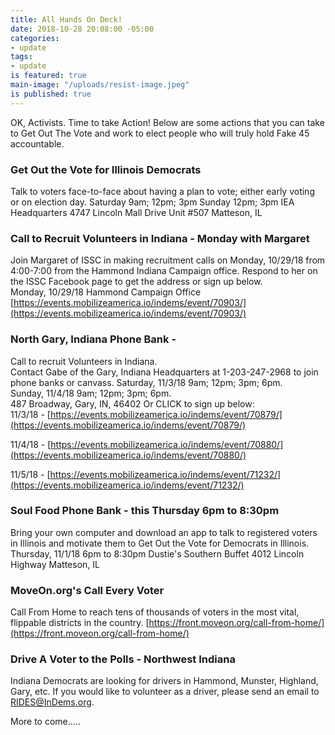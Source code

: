 ```yaml
---
title: All Hands On Deck!
date: 2018-10-28 20:08:00 -05:00
categories:
- update
tags:
- update
is featured: true
main-image: "/uploads/resist-image.jpeg"
is published: true
---
```


OK, Activists. Time to take Action!  Below are some actions that you can take to Get Out The Vote and work to elect people who will truly hold Fake 45 accountable. 

### Get Out the Vote for Illinois Democrats
Talk to voters face-to-face about having a plan to vote; either early voting or on election day. 
Saturday 9am; 12pm; 3pm
Sunday 12pm; 3pm
IEA Headquarters
4747 Lincoln Mall Drive
Unit #507
Matteson, IL  

### Call to Recruit Volunteers in Indiana - Monday with Margaret 
Join Margaret of ISSC in making recruitment calls on Monday, 10/29/18 from 4:00-7:00 from the Hammond Indiana Campaign office. Respond to her on the ISSC Facebook page to get the address or sign up below.  
Monday, 10/29/18 
Hammond Campaign Office  
[https://events.mobilizeamerica.io/indems/event/70903/](https://events.mobilizeamerica.io/indems/event/70903/) 

### North Gary, Indiana Phone Bank - 
Call to recruit Volunteers in Indiana.   
Contact Gabe of the Gary, Indiana Headquarters at 1-203-247-2968 to join phone banks or canvass. Saturday, 11/3/18 9am; 12pm; 3pm; 6pm.  
Sunday, 11/4/18 9am; 12pm; 3pm; 6pm.   
487 Broadway, Gary, IN, 46402
Or CLICK to sign up below:   
11/3/18 - 
[https://events.mobilizeamerica.io/indems/event/70879/](https://events.mobilizeamerica.io/indems/event/70879/)  

11/4/18 - 
[https://events.mobilizeamerica.io/indems/event/70880/](https://events.mobilizeamerica.io/indems/event/70880/)  

11/5/18 - 
[https://events.mobilizeamerica.io/indems/event/71232/](https://events.mobilizeamerica.io/indems/event/71232/)  

### Soul Food Phone Bank - this Thursday 6pm to 8:30pm
Bring your own computer and download an app to talk to registered voters in Illinois and motivate them to Get Out the Vote for Democrats in Illinois. 
Thursday, 11/1/18
6pm to 8:30pm
Dustie's Southern Buffet
4012 Lincoln Highway
Matteson, IL 

### MoveOn.org's Call Every Voter 
Call From Home to reach tens of thousands of voters in the most vital, flippable districts in the country.
[https://front.moveon.org/call-from-home/](https://front.moveon.org/call-from-home/)

### Drive A Voter to the Polls - Northwest Indiana
Indiana Democrats are looking for drivers in Hammond, Munster, Highland, Gary, etc. If you would like to volunteer as a driver, please send an email to RIDES@InDems.org. 

More to come.....
